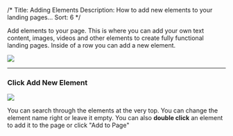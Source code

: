 /* 
Title: Adding Elements
Description: How to add new elements to your landing pages... 
Sort: 6
*/ 

Add elements to your page. This is where you can add your own text content, images, videos and other elements to create fully functional landing pages. Inside of a row you can add a new element.

![](http://cl.ly/image/0F1O3a1a2G2V/Screen%20Shot%202014-08-14%20at%206.36.06%20PM.png)

-----

### **Click Add New Element**

![](http://cl.ly/image/0O193U0o2r0p/Screen%20Shot%202014-08-14%20at%206.36.50%20PM.png)

You can search through the elements at the very top. You can change the element name right or leave it empty. You can also **double click** an element to add it to the page or click "Add to Page"
